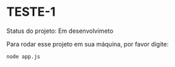 # TESTE-1

Status do projeto: Em desenvolvimeto

Para rodar esse projeto em sua máquina, por favor digite:

```
node app.js
```
